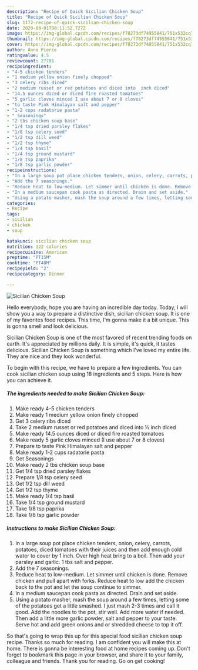 ```yaml
---
description: "Recipe of Quick Sicilian Chicken Soup"
title: "Recipe of Quick Sicilian Chicken Soup"
slug: 1172-recipe-of-quick-sicilian-chicken-soup
date: 2020-08-01T08:11:52.727Z
image: https://img-global.cpcdn.com/recipes/f78273df74955841/751x532cq70/sicilian-chicken-soup-recipe-main-photo.jpg
thumbnail: https://img-global.cpcdn.com/recipes/f78273df74955841/751x532cq70/sicilian-chicken-soup-recipe-main-photo.jpg
cover: https://img-global.cpcdn.com/recipes/f78273df74955841/751x532cq70/sicilian-chicken-soup-recipe-main-photo.jpg
author: Anne Pierce
ratingvalue: 4.5
reviewcount: 27781
recipeingredient:
- "4-5 chicken tenders"
- "1 medium yellow onion finely chopped"
- "3 celery ribs diced"
- "2 medium russet or red potatoes and diced into  inch diced"
- "14.5 ounces diced or diced fire roasted tomatoes"
- "5 garlic cloves minced I use about 7 or 8 cloves"
- "to taste Pink Himalayan salt and pepper"
- "1-2 cups radatorie pasta"
- " Seasonings"
- "2 tbs chicken soup base"
- "1/4 tsp dried parsley flakes"
- "1/8 tsp celery seed"
- "1/2 tsp dill weed"
- "1/2 tsp thyme"
- "1/4 tsp basil"
- "1/4 tsp ground mustard"
- "1/8 tsp paprika"
- "1/8 tsp garlic powder"
recipeinstructions:
- "In a large soup pot place chicken tenders, onion, celery, carrots, potatoes, diced tomatoes with their juices and then add enough cold water to cover by 1 inch. Over high heat bring to a boil. Then add your parsley and garlic. 1 tbs salt and pepper."
- "Add the 7 seasonings."
- "Reduce heat to low-medium. Let simmer until chicken is done. Remove chicken and pull apart with forks. Reduce heat to low add the chicken back to the pot and let the soup continue to simmer."
- "In a medium saucepan cook pasta as directed. Drain and set aside."
- "Using a potato masher, mash the soup around a few times, letting some of the potatoes get a little smashed. I just mash 2-3 times and call it good. Add the noodles to the pot, stir well. Add more water if needed. Then add a little more garlic powder, salt and pepper to your taste. Serve hot and add green onions and or shredded cheese to top it off."
categories:
- Recipe
tags:
- sicilian
- chicken
- soup

katakunci: sicilian chicken soup 
nutrition: 122 calories
recipecuisine: American
preptime: "PT15M"
cooktime: "PT48M"
recipeyield: "2"
recipecategory: Dinner

---
```



![Sicilian Chicken Soup](https://img-global.cpcdn.com/recipes/f78273df74955841/751x532cq70/sicilian-chicken-soup-recipe-main-photo.jpg)

Hello everybody, hope you are having an incredible day today. Today, I will show you a way to prepare a distinctive dish, sicilian chicken soup. It is one of my favorites food recipes. This time, I'm gonna make it a bit unique. This is gonna smell and look delicious.



Sicilian Chicken Soup is one of the most favored of recent trending foods on earth. It's appreciated by millions daily. It is simple, it's quick, it tastes delicious. Sicilian Chicken Soup is something which I've loved my entire life. They are nice and they look wonderful.


To begin with this recipe, we have to prepare a few ingredients. You can cook sicilian chicken soup using 18 ingredients and 5 steps. Here is how you can achieve it.

<!--inarticleads1-->

##### The ingredients needed to make Sicilian Chicken Soup:

1. Make ready 4-5 chicken tenders
1. Make ready 1 medium yellow onion finely chopped
1. Get 3 celery ribs diced
1. Take 2 medium russet or red potatoes and diced into ½ inch diced
1. Make ready 14.5 ounces diced or diced fire roasted tomatoes
1. Make ready 5 garlic cloves minced (I use about 7 or 8 cloves)
1. Prepare to taste Pink Himalayan salt and pepper
1. Make ready 1-2 cups radatorie pasta
1. Get  Seasonings
1. Make ready 2 tbs chicken soup base
1. Get 1/4 tsp dried parsley flakes
1. Prepare 1/8 tsp celery seed
1. Get 1/2 tsp dill weed
1. Get 1/2 tsp thyme
1. Make ready 1/4 tsp basil
1. Take 1/4 tsp ground mustard
1. Take 1/8 tsp paprika
1. Take 1/8 tsp garlic powder




<!--inarticleads2-->

##### Instructions to make Sicilian Chicken Soup:

1. In a large soup pot place chicken tenders, onion, celery, carrots, potatoes, diced tomatoes with their juices and then add enough cold water to cover by 1 inch. Over high heat bring to a boil. Then add your parsley and garlic. 1 tbs salt and pepper.
1. Add the 7 seasonings.
1. Reduce heat to low-medium. Let simmer until chicken is done. Remove chicken and pull apart with forks. Reduce heat to low add the chicken back to the pot and let the soup continue to simmer.
1. In a medium saucepan cook pasta as directed. Drain and set aside.
1. Using a potato masher, mash the soup around a few times, letting some of the potatoes get a little smashed. I just mash 2-3 times and call it good. Add the noodles to the pot, stir well. Add more water if needed. Then add a little more garlic powder, salt and pepper to your taste. Serve hot and add green onions and or shredded cheese to top it off.




So that's going to wrap this up for this special food sicilian chicken soup recipe. Thanks so much for reading. I am confident you will make this at home. There is gonna be interesting food at home recipes coming up. Don't forget to bookmark this page in your browser, and share it to your family, colleague and friends. Thank you for reading. Go on get cooking!
